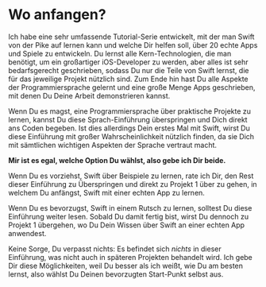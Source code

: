 # Wo anfangen?

Ich habe eine sehr umfassende Tutorial-Serie entwickelt, mit der man Swift von der Pike auf lernen kann und welche Dir helfen soll, über 20 echte Apps und Spiele zu entwickeln. Du lernst alle Kern-Technologien, die man benötigt, um ein großartiger iOS-Developer zu werden, aber alles ist sehr bedarfsgerecht geschrieben, sodass Du nur die Teile von Swift lernst, die für das jeweilige Projekt nützlich sind. Zum Ende hin hast Du alle Aspekte der Programmiersprache gelernt und eine große Menge Apps geschrieben, mit denen Du Deine Arbeit demonstrieren kannst.

Wenn Du es magst, eine Programmiersprache über praktische Projekte zu lernen, kannst Du diese Sprach-Einführung überspringen und Dich direkt ans Coden begeben. Ist dies allerdings Dein erstes Mal mit Swift, wirst Du diese Einführung mit großer Wahrscheinlichkeit nützlich finden, da sie Dich mit sämtlichen wichtigen Aspekten der Sprache vertraut macht.

**Mir ist es egal, welche Option Du wählst, also gebe ich Dir beide.**

Wenn Du es vorziehst, Swift über Beispiele zu lernen, rate ich Dir, den Rest dieser Einführung zu Überspringen und direkt zu Projekt 1 über zu gehen, in welchem Du anfängst, Swift mit einer echten App zu lernen.

Wenn Du es bevorzugst, Swift in einem Rutsch zu lernen, solltest Du diese Einführung weiter lesen. Sobald Du damit fertig bist, wirst Du dennoch zu Projekt 1 übergehen, wo Du Dein Wissen über Swift an einer echten App anwendest.

Keine Sorge, Du verpasst nichts: Es befindet sich *nichts* in dieser Einführung, was nicht auch in späteren Projekten behandelt wird. Ich gebe Dir diese Möglichkeiten, weil Du besser als ich weißt, wie Du am besten lernst, also wählst Du Deinen bevorzugten Start-Punkt selbst aus.